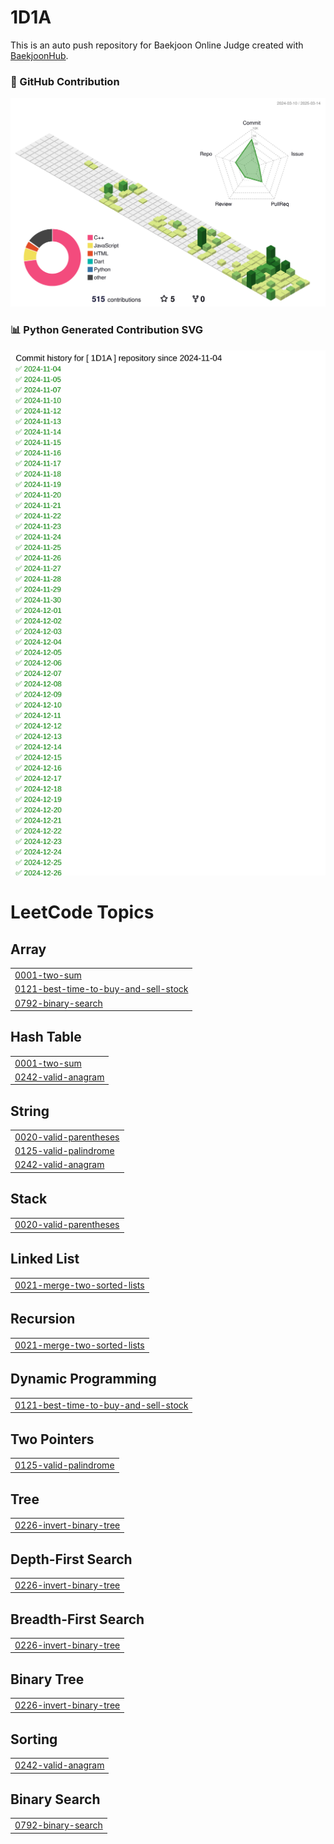 # 1D1A
This is an auto push repository for Baekjoon Online Judge created with [BaekjoonHub](https://github.com/BaekjoonHub/BaekjoonHub).

### 🐍 GitHub Contribution

![github](./profile-3d-contrib/profile-green-animate.svg)


### 📊 Python Generated Contribution SVG

![GitHub Contribution](./dist/contribution.svg)

<!---LeetCode Topics Start-->
# LeetCode Topics
## Array
|  |
| ------- |
| [0001-two-sum](https://github.com/eunsoA/1D1A/tree/master/0001-two-sum) |
| [0121-best-time-to-buy-and-sell-stock](https://github.com/eunsoA/1D1A/tree/master/0121-best-time-to-buy-and-sell-stock) |
| [0792-binary-search](https://github.com/eunsoA/1D1A/tree/master/0792-binary-search) |
## Hash Table
|  |
| ------- |
| [0001-two-sum](https://github.com/eunsoA/1D1A/tree/master/0001-two-sum) |
| [0242-valid-anagram](https://github.com/eunsoA/1D1A/tree/master/0242-valid-anagram) |
## String
|  |
| ------- |
| [0020-valid-parentheses](https://github.com/eunsoA/1D1A/tree/master/0020-valid-parentheses) |
| [0125-valid-palindrome](https://github.com/eunsoA/1D1A/tree/master/0125-valid-palindrome) |
| [0242-valid-anagram](https://github.com/eunsoA/1D1A/tree/master/0242-valid-anagram) |
## Stack
|  |
| ------- |
| [0020-valid-parentheses](https://github.com/eunsoA/1D1A/tree/master/0020-valid-parentheses) |
## Linked List
|  |
| ------- |
| [0021-merge-two-sorted-lists](https://github.com/eunsoA/1D1A/tree/master/0021-merge-two-sorted-lists) |
## Recursion
|  |
| ------- |
| [0021-merge-two-sorted-lists](https://github.com/eunsoA/1D1A/tree/master/0021-merge-two-sorted-lists) |
## Dynamic Programming
|  |
| ------- |
| [0121-best-time-to-buy-and-sell-stock](https://github.com/eunsoA/1D1A/tree/master/0121-best-time-to-buy-and-sell-stock) |
## Two Pointers
|  |
| ------- |
| [0125-valid-palindrome](https://github.com/eunsoA/1D1A/tree/master/0125-valid-palindrome) |
## Tree
|  |
| ------- |
| [0226-invert-binary-tree](https://github.com/eunsoA/1D1A/tree/master/0226-invert-binary-tree) |
## Depth-First Search
|  |
| ------- |
| [0226-invert-binary-tree](https://github.com/eunsoA/1D1A/tree/master/0226-invert-binary-tree) |
## Breadth-First Search
|  |
| ------- |
| [0226-invert-binary-tree](https://github.com/eunsoA/1D1A/tree/master/0226-invert-binary-tree) |
## Binary Tree
|  |
| ------- |
| [0226-invert-binary-tree](https://github.com/eunsoA/1D1A/tree/master/0226-invert-binary-tree) |
## Sorting
|  |
| ------- |
| [0242-valid-anagram](https://github.com/eunsoA/1D1A/tree/master/0242-valid-anagram) |
## Binary Search
|  |
| ------- |
| [0792-binary-search](https://github.com/eunsoA/1D1A/tree/master/0792-binary-search) |
<!---LeetCode Topics End-->